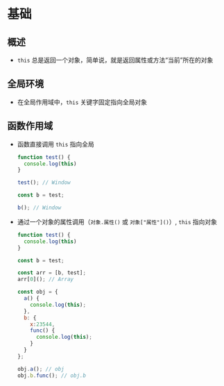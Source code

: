 # 基础

## 概述

+ `this` 总是返回一个对象，简单说，就是返回属性或方法“当前”所在的对象

## 全局环境

+ 在全局作用域中，`this` 关键字固定指向全局对象

## 函数作用域

+ 函数直接调用 `this` 指向全局

  ```js
  function test() {
    console.log(this)
  }

  test(); // Window

  const b = test;

  b(); // Window
  ```

+ 通过一个对象的属性调用（`对象.属性()` 或 `对象["属性"]()`）, `this` 指向对象

  ```js
  function test() {
    console.log(this)
  }

  const b = test;

  const arr = [b, test];
  arr[0](); // Array
  ```

  ```js
  const obj = {
    a() {
      console.log(this);
    },
    b: {
      x:23544,
      func() {
        console.log(this);
      }
    }
  };

  obj.a(); // obj
  obj.b.func(); // obj.b
  ```
